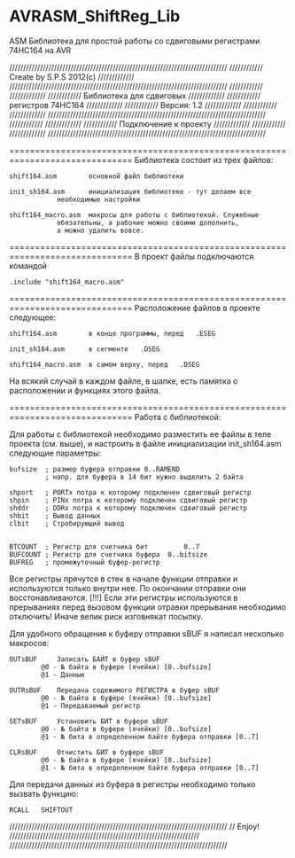 # AVRASM_ShiftReg_Lib
ASM Библиотека для простой работы со сдвиговыми регистрами 74HC164 на AVR

//////////////////////////////////////////////////////////////////////////////
////////////     Create by S.P.S 2012(c)              		 /////////////
//////////////////////////////////////////////////////////////////////////////
////////////                                                     /////////////
////////////     Библиотека для сдвиговых         		 /////////////
////////////     регистров 74HC164    	                         /////////////
////////////     Версия: 1.2	    	                         /////////////
////////////                                                     /////////////
//////////////////////////////////////////////////////////////////////////////
////////////                                                     /////////////
////////////     Подключение к проекту                           /////////////
////////////                                                     /////////////
//////////////////////////////////////////////////////////////////////////////

==============================================================================
Библиотека состоит из трех файлов:

	shift164.asm		основной файл библиотеки

	init_sh164.asm		инициализация библиотеке - тут делаем все 
				необходимые настройки

	shift164_macro.asm	макросы для работы с библиотекой. Служебные 
				обязательны, а рабочие можно своими дополнить, 
				а можно удалить вовсе.
==============================================================================
В проект файлы подключаются командой

	.include "shift164_macro.asm"

==============================================================================
Расположение файлов в проекте следующее:

	shift164.asm		в конце программы, перед   .ESEG 

	init_sh164.asm		в сегменте   .DSEG 

	shift164_macro.asm	в самом верху, перед   .DSEG

На всякий случай в каждом файле, в шапке, есть памятка о расположении
 и функциях этого файла.

==============================================================================
Работа с библиотекой:

Для работы с библиотекой необходимо разместить ее файлы в теле проекта 
(см. выше), и настроить в файле инициализации init_sh164.asm 
следующие параметры:

	bufsize	 ; размер буфера отправки 0..RAMEND
	         ; напр. для буфера в 14 бит нужно выделить 2 байта
	
	shport 	 ; PORTx потра к которому подключен сдвиговый регистр
	shpin 	 ; PINx потра к которому подключен сдвиговый регистр
	shddr 	 ; DDRx потра к которому подключен сдвиговый регистр
	shbit	 ; Вывод данных
	clbit	 ; Стробирующий вывод


	BTCOUNT	 ; Регистр для счетчика бит 		0..7
	BUFCOUNT ; Регистр для счетчика буфера 	0..bitsize
	BUFREG   ; промежуточный буфер-регистр

Все регистры прячутся в стек в начале функции отправки и используются только
внутри нее. По окончании отправки они восстонавливаются.
[!!!] Если эти регистры используются в прерываниях перед вызовом функции
отравки прерывания необходимо отключить! Иначе велик риск изговнякат посылку.

Для удобного обращения к буферу отправки sBUF я написал несколько макросов:


	OUTsBUF		Записать БАЙТ в буфер sBUF
			@0 - № байта в буфере (ячейки) [0..bufsize]
			@1 - Данные

	OUTRsBUF	Передача содежимого РЕГИСТРА в буфер sBUF
			@0 - № байта в буфере (ячейки) [0..bufsize]
			@1 - Передаваемый регистр

	SETsBUF		Установить БИТ в буфере sBUF
			@0 - № байта в буфере (ячейки) [0..bufsize]
			@1 - № бита в определенном байте буфера отправки [0..7]

	CLRsBUF		Отчистить БИТ в буфере sBUF
			@0 - № байта в буфере (ячейки) [0..bufsize]
			@1 - № бита в определенном байте буфера отправки [0..7]

Для передачи данных из буфера в регистры необходимо только вызвать функцию:

	RCALL	SHIFTOUT

//////////////////////////////////////////////////////////////////////////////
// Enjoy! ////////////////////////////////////////////////////////////////////
//////////////////////////////////////////////////////////////////////////////
